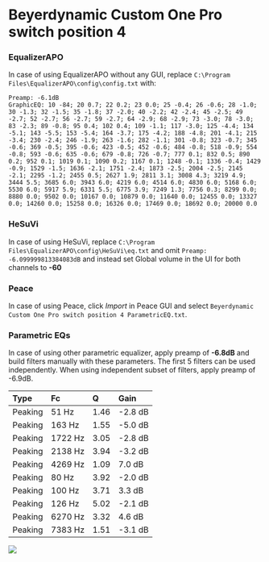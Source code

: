 # Beyerdynamic Custom One Pro switch position 4

### EqualizerAPO
In case of using EqualizerAPO without any GUI, replace `C:\Program Files\EqualizerAPO\config\config.txt`
with:
```
Preamp: -6.1dB
GraphicEQ: 10 -84; 20 0.7; 22 0.2; 23 0.0; 25 -0.4; 26 -0.6; 28 -1.0; 30 -1.3; 32 -1.5; 35 -1.8; 37 -2.0; 40 -2.2; 42 -2.4; 45 -2.5; 49 -2.7; 52 -2.7; 56 -2.7; 59 -2.7; 64 -2.9; 68 -2.9; 73 -3.0; 78 -3.0; 83 -2.3; 89 -0.8; 95 0.4; 102 0.4; 109 -1.1; 117 -3.0; 125 -4.4; 134 -5.1; 143 -5.5; 153 -5.4; 164 -3.7; 175 -4.2; 188 -4.8; 201 -4.1; 215 -3.4; 230 -2.4; 246 -1.9; 263 -1.6; 282 -1.1; 301 -0.8; 323 -0.7; 345 -0.6; 369 -0.5; 395 -0.6; 423 -0.5; 452 -0.6; 484 -0.8; 518 -0.9; 554 -0.8; 593 -0.6; 635 -0.6; 679 -0.8; 726 -0.7; 777 0.1; 832 0.5; 890 0.2; 952 0.1; 1019 0.1; 1090 0.2; 1167 0.1; 1248 -0.1; 1336 -0.4; 1429 -0.9; 1529 -1.5; 1636 -2.1; 1751 -2.4; 1873 -2.5; 2004 -2.5; 2145 -2.1; 2295 -1.2; 2455 0.5; 2627 1.9; 2811 3.1; 3008 4.3; 3219 4.9; 3444 5.5; 3685 6.0; 3943 6.0; 4219 6.0; 4514 6.0; 4830 6.0; 5168 6.0; 5530 6.0; 5917 5.9; 6331 5.5; 6775 3.9; 7249 1.3; 7756 0.3; 8299 0.0; 8880 0.0; 9502 0.0; 10167 0.0; 10879 0.0; 11640 0.0; 12455 0.0; 13327 0.0; 14260 0.0; 15258 0.0; 16326 0.0; 17469 0.0; 18692 0.0; 20000 0.0
```

### HeSuVi
In case of using HeSuVi, replace `C:\Program Files\EqualizerAPO\config\HeSuVi\eq.txt` and omit `Preamp:
-6.099999813384083dB` and instead set Global volume in the UI for both channels to **-60**

### Peace
In case of using Peace, click *Import* in Peace GUI and select `Beyerdynamic Custom One Pro switch position 4 ParametricEQ.txt`.

### Parametric EQs
In case of using other parametric equalizer, apply preamp of **-6.8dB** and build filters manually
with these parameters. The first 5 filters can be used independently.
When using independent subset of filters, apply preamp of -6.9dB.

| Type    | Fc      |    Q | Gain    |
|:--------|:--------|:-----|:--------|
| Peaking | 51 Hz   | 1.46 | -2.8 dB |
| Peaking | 163 Hz  | 1.55 | -5.0 dB |
| Peaking | 1722 Hz | 3.05 | -2.8 dB |
| Peaking | 2138 Hz | 3.94 | -3.2 dB |
| Peaking | 4269 Hz | 1.09 | 7.0 dB  |
| Peaking | 80 Hz   | 3.92 | -2.0 dB |
| Peaking | 100 Hz  | 3.71 | 3.3 dB  |
| Peaking | 126 Hz  | 5.02 | -2.1 dB |
| Peaking | 6270 Hz | 3.32 | 4.6 dB  |
| Peaking | 7383 Hz | 1.51 | -3.1 dB |

![](https://raw.githubusercontent.com/jaakkopasanen/AutoEq/master/results/innerfidelity/sbaf-serious/Beyerdynamic%20Custom%20One%20Pro%20switch%20position%204/Beyerdynamic%20Custom%20One%20Pro%20switch%20position%204.png)